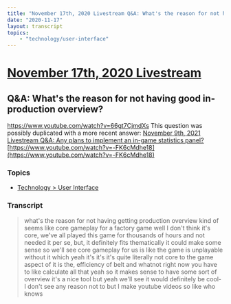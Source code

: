 ```yaml
---
title: "November 17th, 2020 Livestream Q&A: What's the reason for not having good in-production overview?"
date: "2020-11-17"
layout: transcript
topics:
    - "technology/user-interface"
---
```

# [November 17th, 2020 Livestream](../2020-11-17.md)
## Q&A: What's the reason for not having good in-production overview?
https://www.youtube.com/watch?v=66gt7CjmdXs
This question was possibly duplicated with a more recent answer: [November 9th, 2021 Livestream Q&A: Any plans to implement an in-game statistics panel?](./yt--FK6cMdhe18.md) [https://www.youtube.com/watch?v=-FK6cMdhe18](https://www.youtube.com/watch?v=-FK6cMdhe18)


### Topics
* [Technology > User Interface](../topics/technology/user-interface.md)

### Transcript

> what's the reason for not having getting production overview kind of seems like core gameplay for a factory game well I don't think it's core, we've all played this game for thousands of hours and not needed it per se, but, it definitely fits thematically it could make some sense so we'll see core gameplay for us is like the game is unplayable without it which yeah it's it's it's quite literally not core to the game aspect of it is the, efficiency of belt and whatnot right now you have to like calculate all that yeah so it makes sense to have some sort of overview it's a nice tool but yeah we'll see it would definitely be cool- I don't see any reason not to but I make youtube videos so like who knows
